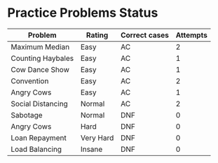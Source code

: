 # Practice Problems Status
Problem|Rating|Correct cases|Attempts
-|-|-|-
Maximum Median|Easy|AC|2
Counting Haybales|Easy|AC|1
Cow Dance Show|Easy|AC|1
Convention|Easy|AC|2
Angry Cows|Easy|AC|1
Social Distancing|Normal|AC|2
Sabotage|Normal|DNF|0
Angry Cows|Hard|DNF|0
Loan Repayment|Very Hard|DNF|0
Load Balancing|Insane|DNF|0